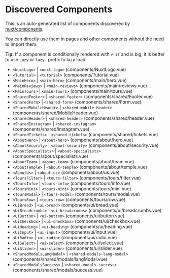 # Discovered Components

This is an auto-generated list of components discovered by [nuxt/components](https://github.com/nuxt/components).

You can directly use them in pages and other components without the need to import them.

**Tip:** If a component is conditionally rendered with `v-if` and is big, it is better to use `Lazy` or `lazy-` prefix to lazy load.

- `<NuxtLogo>` | `<nuxt-logo>` (components/NuxtLogo.vue)
- `<Tutorial>` | `<tutorial>` (components/Tutorial.vue)
- `<MainHero>` | `<main-hero>` (components/main/hero.vue)
- `<MainReviews>` | `<main-reviews>` (components/main/reviews.vue)
- `<MainTours>` | `<main-tours>` (components/main/tours.vue)
- `<SharedFooter>` | `<shared-footer>` (components/shared/Footer.vue)
- `<SharedForm>` | `<shared-form>` (components/shared/Form.vue)
- `<SharedMobileHeader>` | `<shared-mobile-header>` (components/shared/MobileHeader.vue)
- `<SharedHeader>` | `<shared-header>` (components/shared/header.vue)
- `<SharedInstagram>` | `<shared-instagram>` (components/shared/instagram.vue)
- `<SharedTickets>` | `<shared-tickets>` (components/shared/tickets.vue)
- `<AboutHero>` | `<about-hero>` (components/about/hero.vue)
- `<AboutSecurity>` | `<about-security>` (components/about/security.vue)
- `<AboutSpecialists>` | `<about-specialists>` (components/about/specialists.vue)
- `<AboutTeam>` | `<about-team>` (components/about/team.vue)
- `<AboutTemple>` | `<about-temple>` (components/about/temple.vue)
- `<AboutUs>` | `<about-us>` (components/about/us.vue)
- `<ToursFilter>` | `<tours-filter>` (components/tours/filter.vue)
- `<ToursInfo>` | `<tours-info>` (components/tours/info.vue)
- `<ToursMini>` | `<tours-mini>` (components/tours/mini.vue)
- `<ToursModal>` | `<tours-modal>` (components/tours/modal.vue)
- `<ToursRow>` | `<tours-row>` (components/tours/row.vue)
- `<UiBread>` | `<ui-bread>` (components/ui/bread.vue)
- `<UiBreadcrumbs>` | `<ui-breadcrumbs>` (components/ui/breadcrumbs.vue)
- `<UiButton>` | `<ui-button>` (components/ui/button.vue)
- `<UiCheckbox>` | `<ui-checkbox>` (components/ui/checkbox.vue)
- `<UiHeading>` | `<ui-heading>` (components/ui/heading.vue)
- `<UiInput>` | `<ui-input>` (components/ui/input.vue)
- `<UiRadio>` | `<ui-radio>` (components/ui/radio.vue)
- `<UiSelect>` | `<ui-select>` (components/ui/select.vue)
- `<UiSlider>` | `<ui-slider>` (components/ui/slider.vue)
- `<SharedModalsLangModal>` | `<shared-modals-lang-modal>` (components/shared/modals/langModal.vue)
- `<SharedModalsSuccess>` | `<shared-modals-success>` (components/shared/modals/success.vue)
